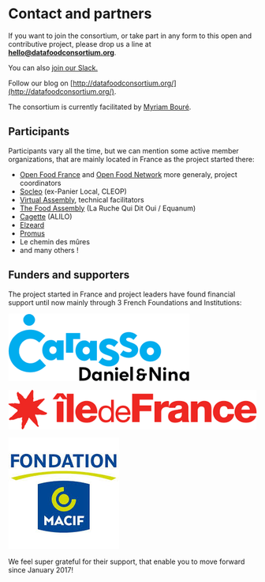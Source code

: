 # Contact and partners

If you want to join the consortium, or take part in any form to this open and contributive project, please drop us a line at **hello@datafoodconsortium.org**.

You can also [join our Slack.](https://join.slack.com/t/datafoodconsortium/shared_invite/zt-83hxu18m-dUNX0qO1ryIWvkemWEpEgQ)

Follow our blog on [http://datafoodconsortium.org/](http://datafoodconsortium.org/).

The consortium is currently facilitated by [Myriam Bouré](https://www.linkedin.com/in/myriamboure/?locale=en_US).

## Participants

Participants vary all the time, but we can mention some active member organizations, that are mainly located in France as the project started there:

* [Open Food France](https://www.openfoodfrance.org/) and [Open Food Network](https://openfoodnetwork.org/) more generaly, project coordinators
* [Socleo](https://www.socleo.fr/) \(ex-Panier Local, CLEOP\)
* [Virtual Assembly](https://www.virtual-assembly.org/association-virtual-assembly/), technical facilitators
* [The Food Assembly](https://laruchequiditoui.fr/fr) \(La Ruche Qui Dit Oui / Equanum\)
* [Cagette](https://www.cagette.net/) \(ALILO\)
* [Elzeard](https://www.elzeard.co/)
* [Promus](https://www.promus.fr/)
* Le chemin des mûres
* and many others !

## Funders and supporters

The project started in France and project leaders have found financial support until now mainly through 3 French Foundations and Institutions:

![](.gitbook/assets/carasso.png)

![](.gitbook/assets/idf.png)

![](.gitbook/assets/macif.jpeg)

We feel super grateful for their support, that enable you to move forward since January 2017!

